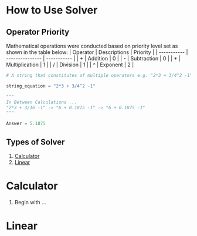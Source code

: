 # How to Use Solver

## Operator Priority

Mathematical operations were conducted based on priority level set as shown in the table below:
| Operator    | Descriptions    | Priority    |
| ----------- | --------------- | ----------- |
| +           | Addition        | 0           |
| -           | Subtraction     | 0           |
| *           | Multiplication  | 1           |
| /           | Division        | 1           |
| ^           | Exponent        | 2           |

````python
# A string that constitutes of multiple operators e.g. "2*3 + 3/4^2 -1" will go through the following steps:

string_equation = "2*3 + 3/4^2 -1"

"""
In Between Calculations ...
"2*3 + 3/16 -1" -> "6 + 0.1875 -1" -> "6 + 0.1875 -1"
"""

Answer = 5.1875
````

## Types of Solver

1. [Calculator](#calculator)
2. [Linear](#linear)

# Calculator

1. Begin with ...

# Linear
